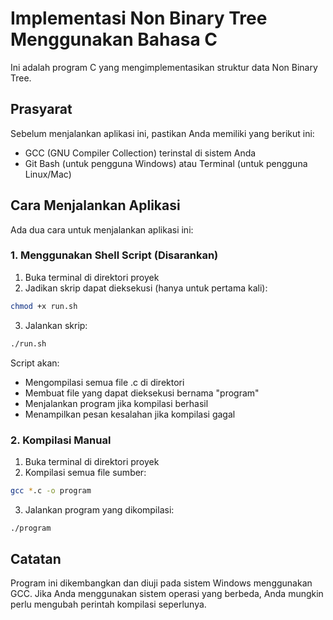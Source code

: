# Implementasi Non Binary Tree Menggunakan Bahasa C

Ini adalah program C yang mengimplementasikan struktur data Non Binary Tree.

## Prasyarat

Sebelum menjalankan aplikasi ini, pastikan Anda memiliki yang berikut ini:
- GCC (GNU Compiler Collection) terinstal di sistem Anda
- Git Bash (untuk pengguna Windows) atau Terminal (untuk pengguna Linux/Mac)

## Cara Menjalankan Aplikasi

Ada dua cara untuk menjalankan aplikasi ini:

### 1. Menggunakan Shell Script (Disarankan)

1. Buka terminal di direktori proyek
2. Jadikan skrip dapat dieksekusi (hanya untuk pertama kali):
```bash
chmod +x run.sh
```
3. Jalankan skrip:
```bash
./run.sh
```

Script akan:
- Mengompilasi semua file .c di direktori
- Membuat file yang dapat dieksekusi bernama "program"
- Menjalankan program jika kompilasi berhasil
- Menampilkan pesan kesalahan jika kompilasi gagal

### 2. Kompilasi Manual

1. Buka terminal di direktori proyek
2. Kompilasi semua file sumber:
```bash
gcc *.c -o program
```
3. Jalankan program yang dikompilasi:
```bash
./program
```

## Catatan

Program ini dikembangkan dan diuji pada sistem Windows menggunakan GCC. Jika Anda menggunakan sistem operasi yang berbeda, Anda mungkin perlu mengubah perintah kompilasi seperlunya.
